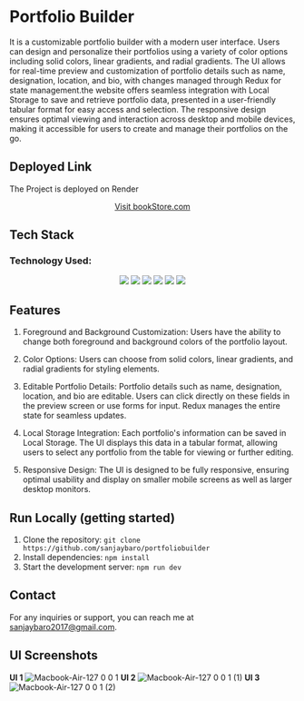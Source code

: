 # Portfolio Builder

It is a customizable portfolio builder with a modern user interface. Users can design and personalize their portfolios using a variety of color options including solid colors, linear gradients, and radial gradients. The UI allows for real-time preview and customization of portfolio details such as name, designation, location, and bio, with changes managed through Redux for state management.the website offers seamless integration with Local Storage to save and retrieve portfolio data, presented in a user-friendly tabular format for easy access and selection. The responsive design ensures optimal viewing and interaction across desktop and mobile devices, making it accessible for users to create and manage their portfolios on the go.

## Deployed Link 
The Project is deployed on Render
<div align="center">
  <a href="" target="_blank">Visit bookStore.com</a>
</div>

## Tech Stack

### Technology Used:
<div align="center">
  <img src="https://img.shields.io/badge/JavaScript-323330?style=for-the-badge&logo=javascript&logoColor=F7DF1E" />
   <img src="https://img.shields.io/badge/CSS3-1572B6?style=for-the-badge&logo=css3&logoColor=white" />
     <img src="https://img.shields.io/badge/React-20232A?style=for-the-badge&logo=react&logoColor=61DAFB" />
     <img src="https://img.shields.io/badge/Redux-593D88?style=for-the-badge&logo=redux&logoColor=white" />
     <img src="https://img.shields.io/badge/Chakra--UI-319795?style=for-the-badge&logo=chakra-ui&logoColor=white" />
     <img src="https://img.shields.io/badge/Render-46E3B7?style=for-the-badge&logo=render&logoColor=white" />
</div>

## Features

1. Foreground and Background Customization: Users have the ability to change both foreground and background colors of the portfolio layout.

2. Color Options: Users can choose from solid colors, linear gradients, and radial gradients for styling elements.

3. Editable Portfolio Details: Portfolio details such as name, designation, location, and bio are editable. Users can click directly on these fields in the preview screen or use forms for input. Redux manages the entire state for seamless updates.

4. Local Storage Integration: Each portfolio's information can be saved in Local Storage. The UI displays this data in a tabular format, allowing users to select any portfolio from the table for viewing or further editing.

5. Responsive Design: The UI is designed to be fully responsive, ensuring optimal usability and display on smaller mobile screens as well as larger desktop monitors.

## Run Locally (getting started)

1. Clone the repository: `git clone https://github.com/sanjaybaro/portfoliobuilder`
2. Install dependencies: `npm install`
3. Start the development server: `npm run dev`

## Contact
For any inquiries or support, you can reach me at [sanjaybaro2017@gmail.com](sanjaybaro2017@gmail.com).

## UI Screenshots

**UI 1**
![Macbook-Air-127 0 0 1](https://github.com/sanjaybaro/portfoliobuilder/assets/123923491/d185701c-bb94-471a-8e65-334e2e0f8593)
**UI 2**
![Macbook-Air-127 0 0 1 (1)](https://github.com/sanjaybaro/portfoliobuilder/assets/123923491/7ed014dd-2962-4c9a-8107-54970d414c5f)
**UI 3**
![Macbook-Air-127 0 0 1 (2)](https://github.com/sanjaybaro/portfoliobuilder/assets/123923491/85defaad-366b-429d-bd0b-70ff1d12ef17)

